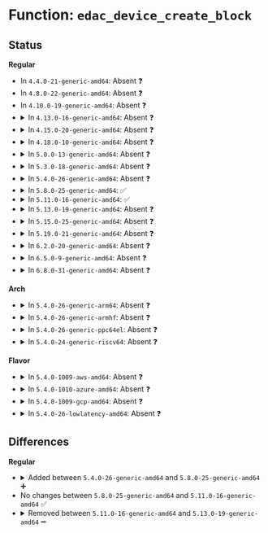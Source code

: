 # Function: <code>edac_device_create_block</code>

## Status
<b>Regular</b>
<ul>
<li>
In <code>4.4.0-21-generic-amd64</code>: Absent ❓
</li>
<li>
In <code>4.8.0-22-generic-amd64</code>: Absent ❓
</li>
<li>
In <code>4.10.0-19-generic-amd64</code>: Absent ❓
</li>
<li>
<details>
<summary>In <code>4.13.0-16-generic-amd64</code>: Absent ❓</summary>

```json
{
  "name": "edac_device_create_block",
  "collision_type": "Unique Static",
  "inline_type": "Full",
  "funcs": [
    {
      "addr": 18446744071586575701,
      "name": "edac_device_create_block",
      "external": false,
      "loc": "drivers/edac/edac_device_sysfs.c:507",
      "file": "drivers/edac/edac_device_sysfs.c",
      "inline": "not declared, inlined",
      "caller_inline": [
        "drivers/edac/edac_device_sysfs.c:edac_device_create_sysfs"
      ],
      "caller_func": []
    }
  ],
  "symbols": []
}
```
</details>
</li>
<li>
<details>
<summary>In <code>4.15.0-20-generic-amd64</code>: Absent ❓</summary>

```json
{
  "name": "edac_device_create_block",
  "collision_type": "Unique Static",
  "inline_type": "Full",
  "funcs": [
    {
      "addr": 18446744071587042789,
      "name": "edac_device_create_block",
      "external": false,
      "loc": "drivers/edac/edac_device_sysfs.c:507",
      "file": "drivers/edac/edac_device_sysfs.c",
      "inline": "not declared, inlined",
      "caller_inline": [
        "drivers/edac/edac_device_sysfs.c:edac_device_create_sysfs"
      ],
      "caller_func": []
    }
  ],
  "symbols": []
}
```
</details>
</li>
<li>
<details>
<summary>In <code>4.18.0-10-generic-amd64</code>: Absent ❓</summary>

```json
{
  "name": "edac_device_create_block",
  "collision_type": "Unique Static",
  "inline_type": "Full",
  "funcs": [
    {
      "addr": 18446744071587341183,
      "name": "edac_device_create_block",
      "external": false,
      "loc": "drivers/edac/edac_device_sysfs.c:507",
      "file": "drivers/edac/edac_device_sysfs.c",
      "inline": "not declared, inlined",
      "caller_inline": [
        "drivers/edac/edac_device_sysfs.c:edac_device_create_sysfs"
      ],
      "caller_func": []
    }
  ],
  "symbols": []
}
```
</details>
</li>
<li>
<details>
<summary>In <code>5.0.0-13-generic-amd64</code>: Absent ❓</summary>

```json
{
  "name": "edac_device_create_block",
  "collision_type": "Unique Static",
  "inline_type": "Full",
  "funcs": [
    {
      "addr": 18446744071587519359,
      "name": "edac_device_create_block",
      "external": false,
      "loc": "drivers/edac/edac_device_sysfs.c:507",
      "file": "drivers/edac/edac_device_sysfs.c",
      "inline": "not declared, inlined",
      "caller_inline": [
        "drivers/edac/edac_device_sysfs.c:edac_device_create_sysfs"
      ],
      "caller_func": []
    }
  ],
  "symbols": []
}
```
</details>
</li>
<li>
<details>
<summary>In <code>5.3.0-18-generic-amd64</code>: Absent ❓</summary>

```json
{
  "name": "edac_device_create_block",
  "collision_type": "Unique Static",
  "inline_type": "Full",
  "funcs": [
    {
      "addr": 18446744071587793207,
      "name": "edac_device_create_block",
      "external": false,
      "loc": "drivers/edac/edac_device_sysfs.c:507",
      "file": "drivers/edac/edac_device_sysfs.c",
      "inline": "not declared, inlined",
      "caller_inline": [
        "drivers/edac/edac_device_sysfs.c:edac_device_create_sysfs"
      ],
      "caller_func": []
    }
  ],
  "symbols": []
}
```
</details>
</li>
<li>
<details>
<summary>In <code>5.4.0-26-generic-amd64</code>: Absent ❓</summary>

```json
{
  "name": "edac_device_create_block",
  "collision_type": "Unique Static",
  "inline_type": "Full",
  "funcs": [
    {
      "addr": 18446744071587997927,
      "name": "edac_device_create_block",
      "external": false,
      "loc": "drivers/edac/edac_device_sysfs.c:507",
      "file": "drivers/edac/edac_device_sysfs.c",
      "inline": "not declared, inlined",
      "caller_inline": [
        "drivers/edac/edac_device_sysfs.c:edac_device_create_sysfs"
      ],
      "caller_func": []
    }
  ],
  "symbols": []
}
```
</details>
</li>
<li>
<details>
<summary>In <code>5.8.0-25-generic-amd64</code>: ✅</summary>

```c
int edac_device_create_block(struct edac_device_ctl_info * edac_dev, struct edac_device_instance * instance, struct edac_device_block * block)
```

```json
{
  "name": "edac_device_create_block",
  "collision_type": "Unique Static",
  "inline_type": "No",
  "funcs": [
    {
      "addr": 18446744071588851024,
      "name": "edac_device_create_block",
      "external": false,
      "loc": "drivers/edac/edac_device_sysfs.c:508",
      "file": "drivers/edac/edac_device_sysfs.c",
      "inline": "seen, unknown",
      "caller_inline": [],
      "caller_func": [
        "drivers/edac/edac_device_sysfs.c:edac_device_create_instance"
      ]
    }
  ],
  "symbols": [
    {
      "addr": 18446744071588851024,
      "name": "edac_device_create_block",
      "section": ".text",
      "bind": "STB_LOCAL",
      "size": 260
    }
  ]
}
```
</details>
</li>
<li>
<details>
<summary>In <code>5.11.0-16-generic-amd64</code>: ✅</summary>

```c
int edac_device_create_block(struct edac_device_ctl_info * edac_dev, struct edac_device_instance * instance, struct edac_device_block * block)
```

```json
{
  "name": "edac_device_create_block",
  "collision_type": "Unique Static",
  "inline_type": "No",
  "funcs": [
    {
      "addr": 18446744071588866400,
      "name": "edac_device_create_block",
      "external": false,
      "loc": "drivers/edac/edac_device_sysfs.c:508",
      "file": "drivers/edac/edac_device_sysfs.c",
      "inline": "seen, unknown",
      "caller_inline": [],
      "caller_func": [
        "drivers/edac/edac_device_sysfs.c:edac_device_create_instance"
      ]
    }
  ],
  "symbols": [
    {
      "addr": 18446744071588866400,
      "name": "edac_device_create_block",
      "section": ".text",
      "bind": "STB_LOCAL",
      "size": 260
    }
  ]
}
```
</details>
</li>
<li>
<details>
<summary>In <code>5.13.0-19-generic-amd64</code>: Absent ❓</summary>

```json
{
  "name": "edac_device_create_block",
  "collision_type": "Unique Static",
  "inline_type": "Full",
  "funcs": [
    {
      "addr": 18446744071588753651,
      "name": "edac_device_create_block",
      "external": false,
      "loc": "drivers/edac/edac_device_sysfs.c:508",
      "file": "drivers/edac/edac_device_sysfs.c",
      "inline": "not declared, inlined",
      "caller_inline": [
        "drivers/edac/edac_device_sysfs.c:edac_device_create_instances"
      ],
      "caller_func": []
    }
  ],
  "symbols": []
}
```
</details>
</li>
<li>
<details>
<summary>In <code>5.15.0-25-generic-amd64</code>: Absent ❓</summary>

```json
{
  "name": "edac_device_create_block",
  "collision_type": "Unique Static",
  "inline_type": "Full",
  "funcs": [
    {
      "addr": 18446744071589445107,
      "name": "edac_device_create_block",
      "external": false,
      "loc": "drivers/edac/edac_device_sysfs.c:508",
      "file": "drivers/edac/edac_device_sysfs.c",
      "inline": "not declared, inlined",
      "caller_inline": [
        "drivers/edac/edac_device_sysfs.c:edac_device_create_instances"
      ],
      "caller_func": []
    }
  ],
  "symbols": []
}
```
</details>
</li>
<li>
<details>
<summary>In <code>5.19.0-21-generic-amd64</code>: Absent ❓</summary>

```json
{
  "name": "edac_device_create_block",
  "collision_type": "Unique Static",
  "inline_type": "Full",
  "funcs": [
    {
      "addr": 18446744071590923799,
      "name": "edac_device_create_block",
      "external": false,
      "loc": "drivers/edac/edac_device_sysfs.c:508",
      "file": "drivers/edac/edac_device_sysfs.c",
      "inline": "not declared, inlined",
      "caller_inline": [
        "drivers/edac/edac_device_sysfs.c:edac_device_create_instances"
      ],
      "caller_func": []
    }
  ],
  "symbols": []
}
```
</details>
</li>
<li>
<details>
<summary>In <code>6.2.0-20-generic-amd64</code>: Absent ❓</summary>

```json
{
  "name": "edac_device_create_block",
  "collision_type": "Unique Static",
  "inline_type": "Full",
  "funcs": [
    {
      "addr": 18446744071592623545,
      "name": "edac_device_create_block",
      "external": false,
      "loc": "drivers/edac/edac_device_sysfs.c:508",
      "file": "drivers/edac/edac_device_sysfs.c",
      "inline": "not declared, inlined",
      "caller_inline": [
        "drivers/edac/edac_device_sysfs.c:edac_device_create_instance"
      ],
      "caller_func": []
    }
  ],
  "symbols": []
}
```
</details>
</li>
<li>
<details>
<summary>In <code>6.5.0-9-generic-amd64</code>: Absent ❓</summary>

```json
{
  "name": "edac_device_create_block",
  "collision_type": "Unique Static",
  "inline_type": "Full",
  "funcs": [
    {
      "addr": 18446744071593054137,
      "name": "edac_device_create_block",
      "external": false,
      "loc": "drivers/edac/edac_device_sysfs.c:510",
      "file": "drivers/edac/edac_device_sysfs.c",
      "inline": "not declared, inlined",
      "caller_inline": [
        "drivers/edac/edac_device_sysfs.c:edac_device_create_instance"
      ],
      "caller_func": []
    }
  ],
  "symbols": []
}
```
</details>
</li>
<li>
<details>
<summary>In <code>6.8.0-31-generic-amd64</code>: Absent ❓</summary>

```json
{
  "name": "edac_device_create_block",
  "collision_type": "Unique Static",
  "inline_type": "Full",
  "funcs": [
    {
      "addr": 18446744071593805929,
      "name": "edac_device_create_block",
      "external": false,
      "loc": "drivers/edac/edac_device_sysfs.c:510",
      "file": "drivers/edac/edac_device_sysfs.c",
      "inline": "not declared, inlined",
      "caller_inline": [
        "drivers/edac/edac_device_sysfs.c:edac_device_create_instance"
      ],
      "caller_func": []
    }
  ],
  "symbols": []
}
```
</details>
</li>
</ul>
<b>Arch</b>
<ul>
<li>
<details>
<summary>In <code>5.4.0-26-generic-arm64</code>: Absent ❓</summary>

```json
{
  "name": "edac_device_create_block",
  "collision_type": "Unique Static",
  "inline_type": "Full",
  "funcs": [
    {
      "addr": 18446603336501243576,
      "name": "edac_device_create_block",
      "external": false,
      "loc": "drivers/edac/edac_device_sysfs.c:507",
      "file": "drivers/edac/edac_device_sysfs.c",
      "inline": "not declared, inlined",
      "caller_inline": [
        "drivers/edac/edac_device_sysfs.c:edac_device_create_sysfs"
      ],
      "caller_func": []
    }
  ],
  "symbols": []
}
```
</details>
</li>
<li>
<details>
<summary>In <code>5.4.0-26-generic-armhf</code>: Absent ❓</summary>

```json
{
  "name": "edac_device_create_block",
  "collision_type": "Unique Static",
  "inline_type": "Full",
  "funcs": [
    {
      "addr": 3233746496,
      "name": "edac_device_create_block",
      "external": false,
      "loc": "drivers/edac/edac_device_sysfs.c:507",
      "file": "drivers/edac/edac_device_sysfs.c",
      "inline": "not declared, inlined",
      "caller_inline": [
        "drivers/edac/edac_device_sysfs.c:edac_device_create_sysfs"
      ],
      "caller_func": []
    }
  ],
  "symbols": []
}
```
</details>
</li>
<li>
<details>
<summary>In <code>5.4.0-26-generic-ppc64el</code>: Absent ❓</summary>

```json
{
  "name": "edac_device_create_block",
  "collision_type": "Unique Static",
  "inline_type": "Full",
  "funcs": [
    {
      "addr": 13835058055294776944,
      "name": "edac_device_create_block",
      "external": false,
      "loc": "drivers/edac/edac_device_sysfs.c:507",
      "file": "drivers/edac/edac_device_sysfs.c",
      "inline": "not declared, inlined",
      "caller_inline": [
        "drivers/edac/edac_device_sysfs.c:edac_device_create_sysfs"
      ],
      "caller_func": []
    }
  ],
  "symbols": []
}
```
</details>
</li>
<li>
<details>
<summary>In <code>5.4.0-24-generic-riscv64</code>: Absent ❓</summary>

```json
{
  "name": "edac_device_create_block",
  "collision_type": "Unique Static",
  "inline_type": "Full",
  "funcs": [
    {
      "addr": 18446743936277936462,
      "name": "edac_device_create_block",
      "external": false,
      "loc": "drivers/edac/edac_device_sysfs.c:507",
      "file": "drivers/edac/edac_device_sysfs.c",
      "inline": "not declared, inlined",
      "caller_inline": [
        "drivers/edac/edac_device_sysfs.c:edac_device_create_sysfs"
      ],
      "caller_func": []
    }
  ],
  "symbols": []
}
```
</details>
</li>
</ul>
<b>Flavor</b>
<ul>
<li>
<details>
<summary>In <code>5.4.0-1009-aws-amd64</code>: Absent ❓</summary>

```json
{
  "name": "edac_device_create_block",
  "collision_type": "Unique Static",
  "inline_type": "Full",
  "funcs": [
    {
      "addr": 18446744071587628903,
      "name": "edac_device_create_block",
      "external": false,
      "loc": "drivers/edac/edac_device_sysfs.c:507",
      "file": "drivers/edac/edac_device_sysfs.c",
      "inline": "not declared, inlined",
      "caller_inline": [
        "drivers/edac/edac_device_sysfs.c:edac_device_create_sysfs"
      ],
      "caller_func": []
    }
  ],
  "symbols": []
}
```
</details>
</li>
<li>
<details>
<summary>In <code>5.4.0-1010-azure-amd64</code>: Absent ❓</summary>

```json
{
  "name": "edac_device_create_block",
  "collision_type": "Unique Static",
  "inline_type": "Full",
  "funcs": [
    {
      "addr": 18446744071587396919,
      "name": "edac_device_create_block",
      "external": false,
      "loc": "drivers/edac/edac_device_sysfs.c:507",
      "file": "drivers/edac/edac_device_sysfs.c",
      "inline": "not declared, inlined",
      "caller_inline": [
        "drivers/edac/edac_device_sysfs.c:edac_device_create_sysfs"
      ],
      "caller_func": []
    }
  ],
  "symbols": []
}
```
</details>
</li>
<li>
<details>
<summary>In <code>5.4.0-1009-gcp-amd64</code>: Absent ❓</summary>

```json
{
  "name": "edac_device_create_block",
  "collision_type": "Unique Static",
  "inline_type": "Full",
  "funcs": [
    {
      "addr": 18446744071587954071,
      "name": "edac_device_create_block",
      "external": false,
      "loc": "drivers/edac/edac_device_sysfs.c:507",
      "file": "drivers/edac/edac_device_sysfs.c",
      "inline": "not declared, inlined",
      "caller_inline": [
        "drivers/edac/edac_device_sysfs.c:edac_device_create_sysfs"
      ],
      "caller_func": []
    }
  ],
  "symbols": []
}
```
</details>
</li>
<li>
<details>
<summary>In <code>5.4.0-26-lowlatency-amd64</code>: Absent ❓</summary>

```json
{
  "name": "edac_device_create_block",
  "collision_type": "Unique Static",
  "inline_type": "Full",
  "funcs": [
    {
      "addr": 18446744071588069415,
      "name": "edac_device_create_block",
      "external": false,
      "loc": "drivers/edac/edac_device_sysfs.c:507",
      "file": "drivers/edac/edac_device_sysfs.c",
      "inline": "not declared, inlined",
      "caller_inline": [
        "drivers/edac/edac_device_sysfs.c:edac_device_create_sysfs"
      ],
      "caller_func": []
    }
  ],
  "symbols": []
}
```
</details>
</li>
</ul>

## Differences
<b>Regular</b>
<ul>
<li>
<details>
<summary>Added between <code>5.4.0-26-generic-amd64</code> and <code>5.8.0-25-generic-amd64</code> ➕</summary>

```c
int edac_device_create_block(struct edac_device_ctl_info * edac_dev, struct edac_device_instance * instance, struct edac_device_block * block)
```
</details>
</li>
<li>
No changes between <code>5.8.0-25-generic-amd64</code> and <code>5.11.0-16-generic-amd64</code> ✅
</li>
<li>
<details>
<summary>Removed between <code>5.11.0-16-generic-amd64</code> and <code>5.13.0-19-generic-amd64</code> ➖</summary>

```c
int edac_device_create_block(struct edac_device_ctl_info * edac_dev, struct edac_device_instance * instance, struct edac_device_block * block)
```
</details>
</li>
</ul>

